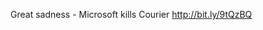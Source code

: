 <!--
id: 559862902
link: http://kevinisom.info/post/559862902/great-sadness-microsoft-kills-courier
slug: great-sadness-microsoft-kills-courier
date: Fri Apr 30 2010 14:35:28 GMT+1200 (NZST)
raw: {"blog_name":"kevinisom","id":559862902,"post_url":"http://kevinisom.info/post/559862902/great-sadness-microsoft-kills-courier","slug":"great-sadness-microsoft-kills-courier","type":"text","date":"2010-04-30 02:35:28 GMT","timestamp":1272594928,"state":"published","format":"html","reblog_key":"rHZKhXi9","tags":[],"short_url":"http://tmblr.co/Zw68YyXNjHs","highlighted":[],"feed_item":"http://twitter.com/kev_nz/statuses/13095296653","from_feed_id":"650289","note_count":0,"title":null,"body":"<p>Great sadness - Microsoft kills Courier <a href=\"http://bit.ly/9tQzBQ\" target=\"_blank\">http://bit.ly/9tQzBQ</a></p>"}
publish: 2010-04-030
tags: 
title: null
-->


Great sadness - Microsoft kills Courier <http://bit.ly/9tQzBQ>


